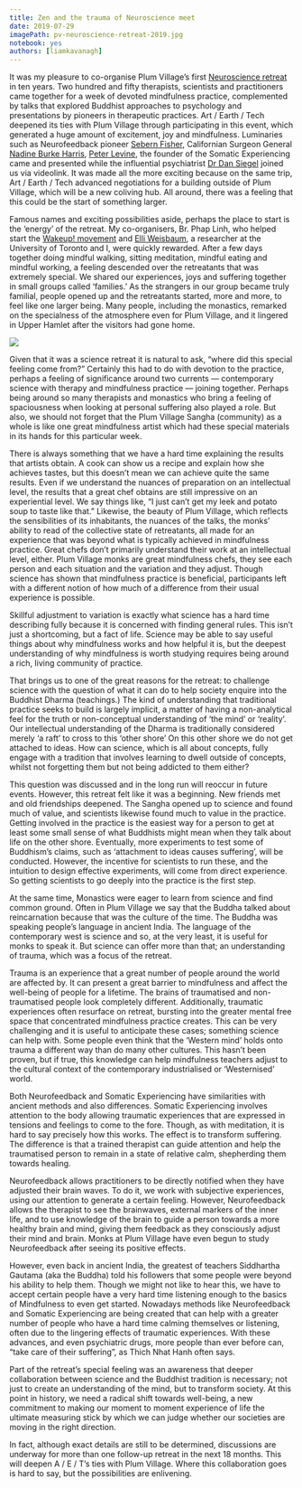 ```yaml
---
title: Zen and the trauma of Neuroscience meet
date: 2019-07-29
imagePath: pv-neuroscience-retreat-2019.jpg
notebook: yes
authors: [liamkavanagh]
---
```


It was my pleasure to co-organise Plum Village’s first [Neuroscience retreat] in ten years. Two hundred and fifty therapists, scientists and practitioners came together for a week of devoted mindfulness practice, complemented by talks that explored Buddhist approaches to psychology and presentations by pioneers in therapeutic practices. Art / Earth / Tech deepened its ties with Plum Village through participating in this event, which generated a huge amount of excitement, joy and mindfulness. Luminaries such as Neurofeedback pioneer [Sebern Fisher], Californian Surgeon General [Nadine Burke Harris], [Peter Levine], the founder of the Somatic Experiencing came and presented while the influential psychiatrist [Dr Dan Siegel] joined us via videolink. It was made all the more exciting because on the same trip, Art / Earth / Tech advanced negotiations for a building outside of Plum Village, which will be a new coliving hub. All around, there was a feeling that this could be the start of something larger.

Famous names and exciting possibilities aside, perhaps the place to start is the ‘energy’ of the retreat. My co-organisers, Br. Phap Linh, who helped start the [Wakeup! movement] and [Elli Weisbaum], a researcher at the University of Toronto and I, were quickly rewarded. After a few days together doing mindful walking, sitting meditation, mindful eating and mindful working, a feeling descended over the retreatants that was extremely special. We shared our experiences, joys and suffering together in small groups called ‘families.’ As the strangers in our group became truly familial, people opened up and the retreatants started, more and more, to feel like one larger being. Many people, including the monastics, remarked on the specialness of the atmosphere even for Plum Village, and it lingered in Upper Hamlet after the visitors had gone home.

<img src="/images/pv-neuroscience-retreat-2019.jpg">

[Neuroscience retreat]: https://plumvillage.org/retreats/info/neuroscience-retreat/

[Sebern Fisher]: https://www.sebernfisher.com

[Nadine Burke Harris]: https://en.wikipedia.org/wiki/Nadine_Burke_Harris

[Peter Levine]:https://traumahealing.org/about-us/

[Dr Dan Siegel]:https://www.drdansiegel.com/

[Wakeup! movement]: https://wkup.org

[Elli Weisbaum]:http://www.elliweisbaum.com

Given that it was a science retreat it is natural to ask, “where did this special feeling come from?” Certainly this had to do with devotion to the practice, perhaps a feeling of significance around two currents — contemporary science with therapy and mindfulness practice — joining together. Perhaps being around so many therapists and monastics who bring a feeling of spaciousness when looking at personal suffering also played a role. But also, we should not forget that the Plum Village Sangha (community) as a whole is like one great mindfulness artist which had these special materials in its hands for this particular week.

There is always something that we have a hard time explaining the results that artists obtain. A cook can show us a recipe and explain how she achieves tastes, but this doesn’t mean we can achieve quite the same results. Even if we understand the nuances of preparation on an intellectual level, the results that a great chef obtains are still impressive on an experiential level. We say things like, “I just can’t get my leek and potato soup to taste like that.” Likewise, the beauty of Plum Village, which reflects the sensibilities of its inhabitants, the nuances of the talks, the monks’ ability to read of the collective state of retreatants, all made for an experience that was beyond what is typically achieved in mindfulness practice. Great chefs don’t primarily understand their work at an intellectual level, either. Plum Village monks are great mindfulness chefs, they see each person and each situation and the variation and they adjust. Though science has shown that mindfulness practice is beneficial, participants left with a different notion of how much of a difference from their usual experience is possible.

Skillful adjustment to variation is exactly what science has a hard time describing fully because it is concerned with finding general rules. This isn’t just a shortcoming, but a fact of life. Science may be able to say useful things about why mindfulness works and how helpful it is, but the deepest understanding of why mindfulness is worth studying requires being around a rich, living community of practice.

That brings us to one of the great reasons for the retreat: to challenge science with the question of what it can do to help society enquire into the Buddhist Dharma (teachings.) The kind of understanding that traditional practice seeks to build is largely implicit, a matter of having a non-analytical feel for the truth or non-conceptual understanding of ‘the mind’ or ‘reality’. Our intellectual understanding of the Dharma is traditionally considered merely ‘a raft’ to cross to this ‘other shore’ On this other shore we do not get attached to ideas. How can science, which is all about concepts, fully engage with a tradition that involves learning to dwell outside of concepts, whilst not forgetting them but not being addicted to them either?

This question was discussed and in the long run will reoccur in future events. However, this retreat felt like it was a beginning. New friends met and old friendships deepened. The Sangha opened up to science and found much of value, and scientists likewise found much to value in the practice. Getting involved in the practice is the easiest way for a person to get at least some small sense of what Buddhists might mean when they talk about life on the other shore. Eventually, more experiments to test some of Buddhism’s claims, such as ‘attachment to ideas causes suffering’, will be conducted. However, the incentive for scientists to run these, and the intuition to design effective experiments, will come from direct experience. So getting scientists to go deeply into the practice is the first step.

At the same time, Monastics were eager to learn from science and find common ground. Often in Plum Village we say that the Buddha talked about reincarnation because that was the culture of the time. The Buddha was speaking people’s language in ancient India. The language of the contemporary west is science and so, at the very least, it is useful for monks to speak it. But science can offer more than that; an understanding of trauma, which was a focus of the retreat.

Trauma is an experience that a great number of people around the world are affected by. It can present a great barrier to mindfulness and affect the well-being of people for a lifetime. The brains of traumatised and non-traumatised people look completely different. Additionally, traumatic experiences often resurface on retreat, bursting into the greater mental free space that concentrated mindfulness practice creates. This can be very challenging and it is useful to anticipate these cases; something science can help with. Some people even think that the ‘Western mind’ holds onto trauma a different way than do many other cultures. This hasn’t been proven, but if true, this knowledge can help mindfulness teachers adjust to the cultural context of the contemporary industrialised or ‘Westernised’ world.

Both Neurofeedback and Somatic Experiencing have similarities with ancient methods and also differences. Somatic Experiencing involves attention to the body allowing traumatic experiences that are expressed in tensions and feelings to come to the fore. Though, as with meditation, it is hard to say precisely how this works. The effect is to transform suffering. The difference is that a trained therapist can guide attention and help the traumatised person to remain in a state of relative calm, shepherding them towards healing.

Neurofeedback allows practitioners to be directly notified when they have adjusted their brain waves. To do it, we work with subjective experiences, using our attention to generate a certain feeling. However, Neurofeedback allows the therapist to see the brainwaves, external markers of the inner life, and to use knowledge of the brain to guide a person towards a more healthy brain and mind, giving them feedback as they consciously adjust their mind and brain. Monks at Plum Village have even begun to study Neurofeedback after seeing its positive effects.

However, even back in ancient India, the greatest of teachers Siddhartha Gautama (aka the Buddha) told his followers that some people were beyond his ability to help them. Though we might not like to hear this, we have to accept certain people have a very hard time listening enough to the basics of Mindfulness to even get started. Nowadays methods like Neurofeedback and Somatic Experiencing are being created that can help with a greater number of people who have a hard time calming themselves or listening, often due to the lingering effects of traumatic experiences. With these advances, and even psychiatric drugs, more people than ever before can, “take care of their suffering”, as Thich Nhat Hanh often says.

Part of the retreat’s special feeling was an awareness that deeper collaboration between science and the Buddhist tradition is necessary; not just to create an understanding of the mind, but to transform society. At this point in history, we need a radical shift towards well-being, a new commitment to making our moment to moment experience of life the ultimate measuring stick by which we can judge whether our societies are moving in the right direction.

In fact, although exact details are still to be determined, discussions are underway for more than one follow-up retreat in the next 18 months. This will deepen A / E / T’s ties with Plum Village. Where this collaboration goes is hard to say, but the possibilities are enlivening.

